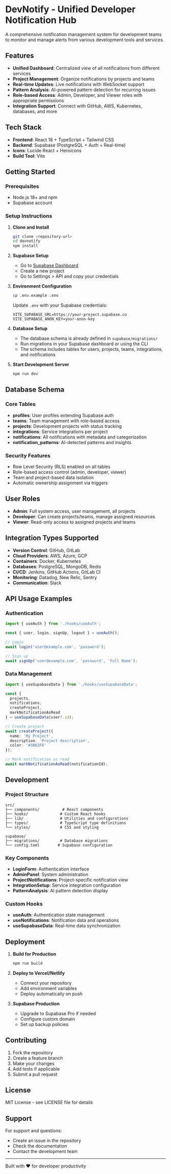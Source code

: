 # DevNotify - Unified Developer Notification Hub

A comprehensive notification management system for development teams to monitor and manage alerts from various development tools and services.

## Features

- **Unified Dashboard**: Centralized view of all notifications from different services
- **Project Management**: Organize notifications by projects and teams
- **Real-time Updates**: Live notifications with WebSocket support
- **Pattern Analysis**: AI-powered pattern detection for recurring issues
- **Role-based Access**: Admin, Developer, and Viewer roles with appropriate permissions
- **Integration Support**: Connect with GitHub, AWS, Kubernetes, databases, and more

## Tech Stack

- **Frontend**: React 18 + TypeScript + Tailwind CSS
- **Backend**: Supabase (PostgreSQL + Auth + Real-time)
- **Icons**: Lucide React + Heroicons
- **Build Tool**: Vite

## Getting Started

### Prerequisites

- Node.js 18+ and npm
- Supabase account

### Setup Instructions

1. **Clone and Install**
   ```bash
   git clone <repository-url>
   cd devnotify
   npm install
   ```

2. **Supabase Setup**
   - Go to [Supabase Dashboard](https://supabase.com/dashboard)
   - Create a new project
   - Go to Settings > API and copy your credentials

3. **Environment Configuration**
   ```bash
   cp .env.example .env
   ```
   
   Update `.env` with your Supabase credentials:
   ```env
   VITE_SUPABASE_URL=https://your-project.supabase.co
   VITE_SUPABASE_ANON_KEY=your-anon-key
   ```

4. **Database Setup**
   - The database schema is already defined in `supabase/migrations/`
   - Run migrations in your Supabase dashboard or using the CLI
   - The schema includes tables for users, projects, teams, integrations, and notifications

5. **Start Development Server**
   ```bash
   npm run dev
   ```

## Database Schema

### Core Tables

- **profiles**: User profiles extending Supabase auth
- **teams**: Team management with role-based access
- **projects**: Development projects with status tracking
- **integrations**: Service integrations per project
- **notifications**: All notifications with metadata and categorization
- **notification_patterns**: AI-detected patterns and insights

### Security Features

- Row Level Security (RLS) enabled on all tables
- Role-based access control (admin, developer, viewer)
- Team and project-based data isolation
- Automatic ownership assignment via triggers

## User Roles

- **Admin**: Full system access, user management, all projects
- **Developer**: Can create projects/teams, manage assigned resources
- **Viewer**: Read-only access to assigned projects and teams

## Integration Types Supported

- **Version Control**: GitHub, GitLab
- **Cloud Providers**: AWS, Azure, GCP
- **Containers**: Docker, Kubernetes
- **Databases**: PostgreSQL, MongoDB, Redis
- **CI/CD**: Jenkins, GitHub Actions, GitLab CI
- **Monitoring**: Datadog, New Relic, Sentry
- **Communication**: Slack

## API Usage Examples

### Authentication
```typescript
import { useAuth } from './hooks/useAuth';

const { user, login, signUp, logout } = useAuth();

// Login
await login('user@example.com', 'password');

// Sign up
await signUp('user@example.com', 'password', 'Full Name');
```

### Data Management
```typescript
import { useSupabaseData } from './hooks/useSupabaseData';

const {
  projects,
  notifications,
  createProject,
  markNotificationAsRead
} = useSupabaseData(user?.id);

// Create project
await createProject({
  name: 'My Project',
  description: 'Project description',
  color: '#3B82F6'
});

// Mark notification as read
await markNotificationAsRead(notificationId);
```

## Development

### Project Structure
```
src/
├── components/          # React components
├── hooks/              # Custom React hooks
├── lib/                # Utilities and configurations
├── types/              # TypeScript type definitions
└── styles/             # CSS and styling

supabase/
├── migrations/         # Database migrations
└── config.toml        # Supabase configuration
```

### Key Components

- **LoginForm**: Authentication interface
- **AdminPanel**: System administration
- **ProjectNotifications**: Project-specific notification view
- **IntegrationSetup**: Service integration configuration
- **PatternAnalysis**: AI pattern detection display

### Custom Hooks

- **useAuth**: Authentication state management
- **useNotifications**: Notification data and operations
- **useSupabaseData**: Real-time data synchronization

## Deployment

1. **Build for Production**
   ```bash
   npm run build
   ```

2. **Deploy to Vercel/Netlify**
   - Connect your repository
   - Add environment variables
   - Deploy automatically on push

3. **Supabase Production**
   - Upgrade to Supabase Pro if needed
   - Configure custom domain
   - Set up backup policies

## Contributing

1. Fork the repository
2. Create a feature branch
3. Make your changes
4. Add tests if applicable
5. Submit a pull request

## License

MIT License - see LICENSE file for details

## Support

For support and questions:
- Create an issue in the repository
- Check the documentation
- Contact the development team

---

Built with ❤️ for developer productivity